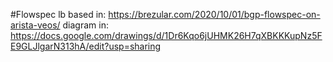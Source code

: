 #Flowspec lb
based in: https://brezular.com/2020/10/01/bgp-flowspec-on-arista-veos/
diagram in: https://docs.google.com/drawings/d/1Dr6Kqo6jUHMK26H7qXBKKKupNz5FE9GLJlgarN313hA/edit?usp=sharing

